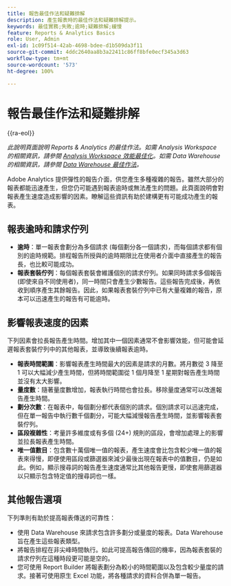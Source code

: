 ```yaml
---
title: 報告最佳作法和疑難排解
description: 產生報表時的最佳作法和疑難排解提示。
keywords: 最佳實務;失敗;逾時;疑難排解;緩慢
feature: Reports & Analytics Basics
role: User, Admin
exl-id: 1c09f514-42ab-4698-bdee-d1b509da3f11
source-git-commit: 4ddc2640aa8b3a22411c86ff8bfe0ecf345a3d63
workflow-type: tm+mt
source-wordcount: '573'
ht-degree: 100%

---
```


# 報告最佳作法和疑難排解

{{ra-eol}}

*此說明頁面說明 Reports &amp; Analytics 的最佳作法。如需 Analysis Workspace 的相關資訊，請參閱 [Analysis Workspace 效能最佳化](../analysis-workspace/workspace-faq/optimizing-performance.md)。如需 Data Warehouse 的相關資訊，請參閱 [Data Warehouse 最佳作法](/help/export/data-warehouse/data-warehouse-bp.md)。*

Adobe Analytics 提供彈性的報告介面，供您產生多種複雜的報告。雖然大部分的報表都能迅速產生，但您仍可能遇到報表逾時或無法產生的問題。此頁面說明會對報表產生速度造成影響的因素。瞭解這些資訊有助於建構更有可能成功產生的報表。

## 報表逾時和請求佇列

* **逾時**：單一報表會劃分為多個請求 (每個劃分各一個請求)，而每個請求都有個別的逾時規範。排程報告所授與的逾時期限比在使用者介面中直接產生的報告長，也比較可能成功。
* **報表套裝佇列**：每個報表套裝會維護個別的請求佇列。如果同時請求多個報告 (即使來自不同使用者)，同一時間只會產生少數報告。這些報告完成後，再依收到順序產生其餘報告。因此，如果報表套裝佇列中已有大量複雜的報告，原本可以迅速產生的報告有可能逾時。

## 影響報表速度的因素

下列因素會拉長報告產生時間。增加其中一個因素通常不會影響效能，但可能會延遲報表套裝佇列中的其他報表，並導致後續報表逾時。

* **報表時間範圍**：影響報表產生時間最大的因素是請求的月數。將月數從 3 降至 1 可以大幅減少產生時間，但將時間範圍從 1 個月降至 1 星期對報告產生時間並沒有太大影響。
* **量度數**：隨著量度數增加，報表執行時間也會拉長。移除量度通常可以改進報告產生時間。
* **劃分次數**：在報表中，每個劃分都代表個別的請求。個別請求可以迅速完成，但在單一報告中執行數千個劃分，可能大幅減慢報告產生時間，並影響報表套裝佇列。
* **區段複雜性**：考量許多維度或有多個 (24+) 規則的區段，會增加處理上的影響並拉長報表產生時間。
* **唯一值數目**：包含數十萬個唯一值的報表，產生速度會比包含較少唯一值的報表來得慢，即便使用區段或篩選器來減少最後出現在報表中的值數目，仍是如此。例如，顯示搜尋詞的報告產生速度通常比其他報告更慢，即使套用篩選器以只顯示包含特定值的搜尋詞也一樣。

## 其他報告選項

下列準則有助於提高報表傳送的可靠性：

* 使用 Data Warehouse 來請求包含許多劃分或量度的報表。Data Warehouse 旨在產生這些報表類型。
* 將報告排程在非尖峰時間執行。如此可提高報告傳回的機率，因為報表套裝的請求佇列在這種時段更可能是空的。
* 您可使用 Report Builder 將報表劃分為較小的時間範圍以及包含較少量度的請求。接著可使用原生 Excel 功能，將各種請求的資料合併為單一報告。
